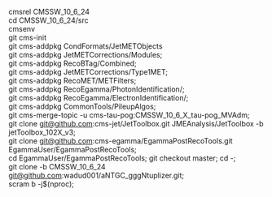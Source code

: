 cmsrel CMSSW_10_6_24 <br>
cd CMSSW_10_6_24/src <br>
cmsenv <br>
git cms-init<br>
git cms-addpkg CondFormats/JetMETObjects<br>
git cms-addpkg JetMETCorrections/Modules;<br>
git cms-addpkg RecoBTag/Combined;  <br> 
git cms-addpkg JetMETCorrections/Type1MET;  <br> 
git cms-addpkg RecoMET/METFilters;  <br> 
git cms-addpkg RecoEgamma/PhotonIdentification/;  <br> 
git cms-addpkg RecoEgamma/ElectronIdentification/;  <br> 
git cms-addpkg CommonTools/PileupAlgos;  <br>
git cms-merge-topic -u cms-tau-pog:CMSSW_10_6_X_tau-pog_MVAdm;   <br> 
git clone git@github.com:cms-jet/JetToolbox.git JMEAnalysis/JetToolbox -b jetToolbox_102X_v3;  <br>
git clone git@github.com:cms-egamma/EgammaPostRecoTools.git  EgammaUser/EgammaPostRecoTools;  <br>
cd  EgammaUser/EgammaPostRecoTools;  git checkout master;  cd -;  <br>
git clone -b CMSSW_10_6_24 git@github.com:wadud001/aNTGC_gggNtuplizer.git;<br>
scram b -j$(nproc); <br>
